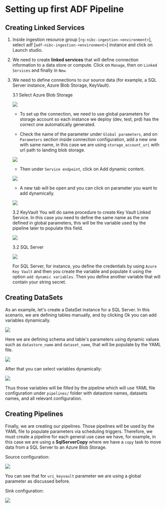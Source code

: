 # Setting up first ADF Pipeline

## Creating Linked Services

1. Inside ingestion resource group [`rg-nibc-ingestion-<environment>`], select adf [`adf-nibc-ingestion-<environment>`] instance and click on Launch studio.

2. We need to create **linked services** that will define connection information to a data store or compute. Click on `Manage`, then on `Linked Services` and finally in `New`.

3. We need to define connections to our source data (for example, a SQL Server instance, Azure Blob Storage, KeyVault).

   3.1 Select Azure Blob Storage

    ![](images/1azblbstorage.png)

    - To set up the connection, we need to use global parameters for storage account so each instance we deploy (dev, test, prd) has the correct one automatically generated.

    - Check the name of the parameter under `Global parameters`, and on `Parameters` section inside connection configuration, add a new one with same name, in this case we are using `storage_account_uri` with url path to landing blob storage.

    ![](images/3storage_acc.png)

    - Then under `Service endpoint`, click on Add dynamic content.

    ![](images/4dynamic.png)

    - A new tab will be open and you can click on parameter you want to add dynamically.

    ![](images/5add.png)

   3.2 KeyVault
   You will do same procedure to create Key Vault Linked Service. In this case you need to define the same name as the one defined in global parameters, this will be the variable used by the pipeline later to populate this field.

    ![](images/ls_keyvault.png)

   3.2 SQL Server

    ![](images/ls_sqlserver.png)

    For SQL Server, for instance, you define the credentials by using `Azure Key Vault` and then you create the variable and populate it using the option `add dynamic variables`. Then you define another variable that will contain your string secret.

## Creating DataSets

As an example, let's create a DataSet instance for a SQL Server. In this scenario, we are defining tables manually, and by clicking Ok you can add variables dynamically.

![](images/ds_sql_server_new.png)

Here we are defining schema and table's parameters using dynamic values such as `datastore_name` and `dataset_name`, that will be populate by the YAML file.

![](images/ds_sqlserver_config.png)

After that you can select variables dynamically:

![](images/ds_dynamic_variables.png)

Thus those variables will be filled by the pipeline which will use YAML file configuration under `pipelines/` folder with datastore names, datasets names, and all relevant configuration.

## Creating Pipelines

Finally, we are creating our pipelines. Those pipelines will be used by the YAML file to populate parameters via scheduling triggers. Therefore, we must create a pipeline for each general use case we have, for example, in this case we are using a **SqlServerCopy** where we have a `copy` task to move data from a SQL Server to an Azure Blob Storage.

Source configuration:

![](images/source_configuration.png)

You can see that for `uri_keyvault` parameter we are using a global parameter as discussed before.

Sink configuration:

![](images/sink_configuration.png)
